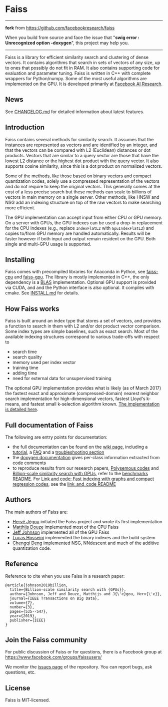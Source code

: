 # Faiss
-------------------------------------------------------------------------------------------------------------------------
__fork__ from https://github.com/facebookresearch/faiss 

When you build from source and face the issue that "__swig error : Unrecognized option -doxygen__", this project may help you. 

-------------------------------------------------------------------------------------------------------------------------

Faiss is a library for efficient similarity search and clustering of dense vectors. It contains algorithms that search in sets of vectors of any size, up to ones that possibly do not fit in RAM. It also contains supporting code for evaluation and parameter tuning. Faiss is written in C++ with complete wrappers for Python/numpy. Some of the most useful algorithms are implemented on the GPU. It is developed primarily at [Facebook AI Research](https://ai.facebook.com/).

## News

See [CHANGELOG.md](CHANGELOG.md) for detailed information about latest features.

## Introduction

Faiss contains several methods for similarity search. It assumes that the instances are represented as vectors and are identified by an integer, and that the vectors can be compared with L2 (Euclidean) distances or dot products. Vectors that are similar to a query vector are those that have the lowest L2 distance or the highest dot product with the query vector. It also supports cosine similarity, since this is a dot product on normalized vectors.

Some of the methods, like those based on binary vectors and compact quantization codes, solely use a compressed representation of the vectors and do not require to keep the original vectors. This generally comes at the cost of a less precise search but these methods can scale to billions of vectors in main memory on a single server. Other methods, like HNSW and NSG add an indexing structure on top of the raw vectors to make searching more efficient.

The GPU implementation can accept input from either CPU or GPU memory. On a server with GPUs, the GPU indexes can be used a drop-in replacement for the CPU indexes (e.g., replace `IndexFlatL2` with `GpuIndexFlatL2`) and copies to/from GPU memory are handled automatically. Results will be faster however if both input and output remain resident on the GPU. Both single and multi-GPU usage is supported.

## Installing

Faiss comes with precompiled libraries for Anaconda in Python, see [faiss-cpu](https://anaconda.org/pytorch/faiss-cpu) and [faiss-gpu](https://anaconda.org/pytorch/faiss-gpu). The library is mostly implemented in C++, the only dependency is a [BLAS](https://en.wikipedia.org/wiki/Basic_Linear_Algebra_Subprograms) implementation. Optional GPU support is provided via CUDA, and and the Python interface is also optional. It compiles with cmake. See [INSTALL.md](INSTALL.md) for details.

## How Faiss works

Faiss is built around an index type that stores a set of vectors, and provides a function to search in them with L2 and/or dot product vector comparison. Some index types are simple baselines, such as exact search. Most of the available indexing structures correspond to various trade-offs with respect to

- search time
- search quality
- memory used per index vector
- training time
- adding time
- need for external data for unsupervised training

The optional GPU implementation provides what is likely (as of March 2017) the fastest exact and approximate (compressed-domain) nearest neighbor search implementation for high-dimensional vectors, fastest Lloyd's k-means, and fastest small k-selection algorithm known. [The implementation is detailed here](https://arxiv.org/abs/1702.08734).

## Full documentation of Faiss

The following are entry points for documentation:

- the full documentation can be found on the [wiki page](http://github.com/facebookresearch/faiss/wiki), including a [tutorial](https://github.com/facebookresearch/faiss/wiki/Getting-started), a [FAQ](https://github.com/facebookresearch/faiss/wiki/FAQ) and a [troubleshooting section](https://github.com/facebookresearch/faiss/wiki/Troubleshooting)
- the [doxygen documentation](https://faiss.ai/) gives per-class information extracted from code comments
- to reproduce results from our research papers, [Polysemous codes](https://arxiv.org/abs/1609.01882) and [Billion-scale similarity search with GPUs](https://arxiv.org/abs/1702.08734), refer to the [benchmarks README](benchs/README.md). For [
Link and code: Fast indexing with graphs and compact regression codes](https://arxiv.org/abs/1804.09996), see the [link_and_code README](benchs/link_and_code)

## Authors

The main authors of Faiss are:
- [Hervé Jégou](https://github.com/jegou) initiated the Faiss project and wrote its first implementation
- [Matthijs Douze](https://github.com/mdouze) implemented most of the CPU Faiss
- [Jeff Johnson](https://github.com/wickedfoo) implemented all of the GPU Faiss
- [Lucas Hosseini](https://github.com/beauby) implemented the binary indexes and the build system
- [Chengqi Deng](https://github.com/KinglittleQ) implemented NSG, NNdescent and much of the additive quantization code.

## Reference

Reference to cite when you use Faiss in a research paper:

```
@article{johnson2019billion,
  title={Billion-scale similarity search with {GPUs}},
  author={Johnson, Jeff and Douze, Matthijs and J{\'e}gou, Herv{\'e}},
  journal={IEEE Transactions on Big Data},
  volume={7},
  number={3},
  pages={535--547},
  year={2019},
  publisher={IEEE}
}
```

## Join the Faiss community

For public discussion of Faiss or for questions, there is a Facebook group at https://www.facebook.com/groups/faissusers/

We monitor the [issues page](http://github.com/facebookresearch/faiss/issues) of the repository.
You can report bugs, ask questions, etc.

## License

Faiss is MIT-licensed.
